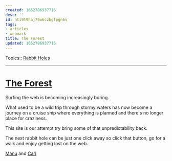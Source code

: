 ```yaml
---
created: 1652786937716
desc: ''
id: hti9t9haj76w6czbgfpgn6v
tags:
- articles
- webmark
title: The Forest
updated: 1652786937716
---
```

   
Topics::  [Rabbit Holes](../../topics/rabbit%20holes.md)   
   
   
---   
   
# [The Forest](https://theforest.link/)   
   
Surfing the web is becoming increasingly boring.   
   
What used to be a wild trip through stormy waters has now become a journey on a cruise ship where everything is planned and there's no longer place for craziness.   
   
This site is our attempt try bring some of that unpredictability back.   
   
The next rabbit hole can be just one click away so click that button, go for a walk and enjoy getting lost on the web.   
   
[Manu](https://manuelmoreale.com/) and [Carl](https://cmhb.de/)